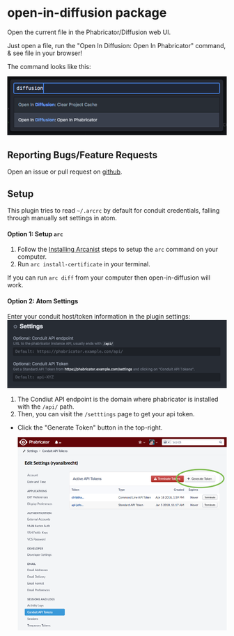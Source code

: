 # open-in-diffusion package

Open the current file in the Phabricator/Diffusion web UI.

Just open a file, run the "Open In Diffusion: Open In Phabricator" command, & see file in your browser!

The command looks like this:

![searching for diffusion in the command palette](img/command_palette.png)

## Reporting Bugs/Feature Requests

Open an issue or pull request on [github](https://github.com/ryan953/atom-open-in-diffusion/issues).

## Setup

This plugin tries to read `~/.arcrc` by default for conduit credentials, falling through manually set settings in atom.

#### Option 1: Setup `arc`

1. Follow the [Installing Arcanist](https://secure.phabricator.com/book/phabricator/article/arcanist/#installing-arcanist) steps to setup the `arc` command on your computer.
2. Run `arc install-certificate` in your terminal.

If you can run `arc diff` from your computer then open-in-diffusion will work.

#### Option 2: Atom Settings

Enter your conduit host/token information in the plugin settings:
  ![](img/atom-settings.png)


1. The Condiut API endpoint is the domain where phabricator is installed with the `/api/` path.
2. Then, you can visit the `/setttings` page to get your api token.
  - Click the "Generate Token" button in the top-right.

    ![](img/phab-settings-tokens.png)
